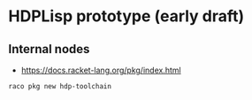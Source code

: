 # HDPLisp prototype (early draft)

## Internal nodes
- <https://docs.racket-lang.org/pkg/index.html>


```bash
raco pkg new hdp-toolchain
```